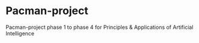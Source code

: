 # Pacman-project
Pacman-project phase 1 to phase 4 for Principles &amp; Applications of Artificial Intelligence
